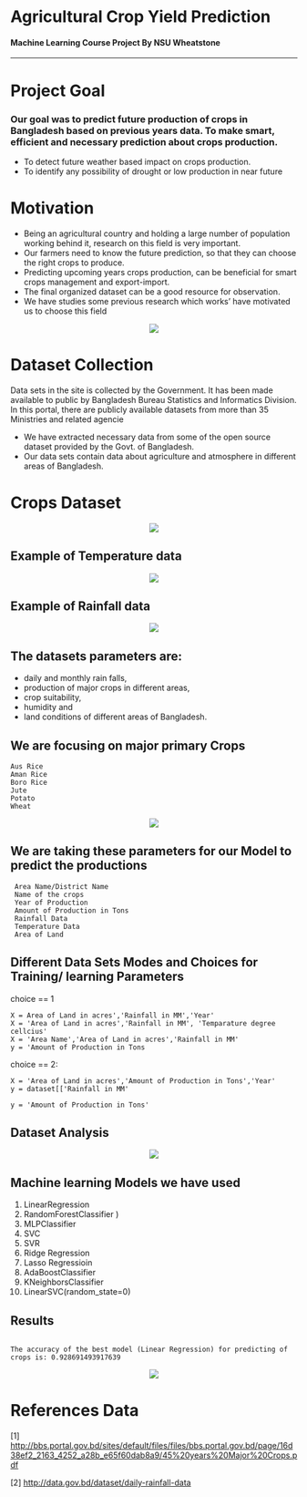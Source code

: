 # Agricultural Crop Yield Prediction
#### Machine Learning Course Project By NSU Wheatstone

---
# Project Goal

### Our goal was to predict future production of crops in Bangladesh based on previous years data. To make smart, efficient and necessary prediction about crops production.

- To detect future weather based impact on crops production.
- To identify any possibility of drought or low production in near future

# Motivation 
- Being an agricultural country and holding a large number of population working behind it, research on this field is very important.
- Our farmers need to know the future prediction, so that they can choose the right crops to produce.
- Predicting upcoming years crops production, can be beneficial for smart crops management and export-import.
- The final organized dataset can be a good resource for observation.
- We have studies some previous research which works’ have motivated us to choose this field
<p align="center">
  <img src="docs/motivation.JPG">
</p>

# Dataset Collection
Data sets in the site is collected by the Government. It has been made available to public by Bangladesh Bureau Statistics and Informatics Division. In this portal, there are publicly available datasets from more than 35 Ministries and related agencie

- We have extracted necessary data from some of the open source dataset provided by the Govt. of Bangladesh.
- Our data sets contain data about agriculture and atmosphere in different areas of Bangladesh.

# Crops Dataset 

<p align="center">
  <img src="docs/data.JPG">
</p>

## Example of Temperature data 

<p align="center">
  <img src="docs/temp.JPG">
</p>

## Example of Rainfall data 

<p align="center">
  <img src="docs/rain.JPG">
</p>


## The datasets parameters are:
- daily and monthly rain falls,
- production of major crops in different areas,
- crop suitability,
- humidity and
- land conditions of different areas of Bangladesh.


## We are focusing on major primary Crops 
```
Aus Rice
Aman Rice
Boro Rice
Jute
Potato
Wheat
```

<p align="center">
  <img src="docs/crops.JPG">
</p>

## We are taking these parameters for our Model to predict the productions  
```
 Area Name/District Name
 Name of the crops
 Year of Production
 Amount of Production in Tons
 Rainfall Data
 Temperature Data
 Area of Land
```
## Different Data Sets Modes and Choices for Training/ learning Parameters 

 choice == 1

    X = Area of Land in acres','Rainfall in MM','Year'
    X = 'Area of Land in acres','Rainfall in MM', 'Temparature degree cellcius'
    X = 'Area Name','Area of Land in acres','Rainfall in MM'
    y = 'Amount of Production in Tons
    
 choice == 2:
    
    X = 'Area of Land in acres','Amount of Production in Tons','Year'
    y = dataset[['Rainfall in MM'

    y = 'Amount of Production in Tons'

## Dataset Analysis
  <p align="center">
  <img src="docs/data_pre.JPG">
</p>


## Machine learning Models we have used  

1. LinearRegression
2. RandomForestClassifier )
3. MLPClassifier
4. SVC
5. SVR
6. Ridge Regression
7. Lasso Regressioin 
8. AdaBoostClassifier
9. KNeighborsClassifier
10. LinearSVC(random_state=0)


## Results 

```

The accuracy of the best model (Linear Regression) for predicting of crops is: 0.928691493917639
```
<p align="center">
  <img src="docs/predic.JPG">
</p>


# References Data
[1] http://bbs.portal.gov.bd/sites/default/files/files/bbs.portal.gov.bd/page/16d38ef2_2163_4252_a28b_e65f60dab8a9/45%20years%20Major%20Crops.pdf

[2] http://data.gov.bd/dataset/daily-rainfall-data 
